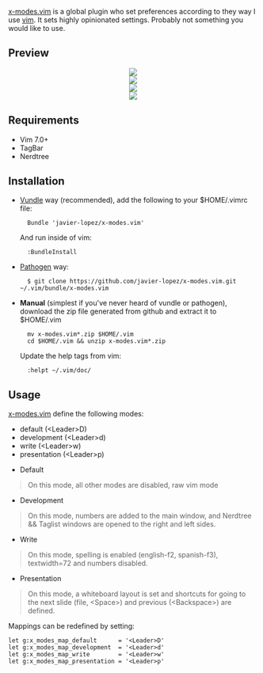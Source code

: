 [x-modes.vim](https://github.com/javier-lopez/x-modes.vim) is a global plugin who set preferences according to they way I use [vim](http://vim.org). It sets highly opinionated settings. Probably not something you would like to use.

Preview
-------

<p align="center">
  <img src="http://javier.io/assets/img/x-modes-default.jpg"/><br>
  <img src="http://javier.io/assets/img/x-modes-dev.jpg"/><br>
  <img src="http://javier.io/assets/img/x-modes-word.jpg"/><br>
  <img src="http://javier.io/assets/img/x-modes-presentation.jpg"/><br>
</p>

Requirements
------------

* Vim 7.0+
* TagBar
* Nerdtree

Installation
------------

- [Vundle](https://github.com/gmarik/vundle) way (recommended), add the following to your $HOME/.vimrc file:

        Bundle 'javier-lopez/x-modes.vim'

    And run inside of vim:

        :BundleInstall

- [Pathogen](https://github.com/tpope/vim-pathogen) way:

        $ git clone https://github.com/javier-lopez/x-modes.vim.git ~/.vim/bundle/x-modes.vim

- **Manual** (simplest if you've never heard of vundle or pathogen), download the zip file generated from github and extract it to $HOME/.vim

        mv x-modes.vim*.zip $HOME/.vim
        cd $HOME/.vim && unzip x-modes.vim*.zip

    Update the help tags from vim:

        :helpt ~/.vim/doc/

Usage
-----

[x-modes.vim](https://github.com/javier-lopez/x-modes.vim) define the following modes:

 - default (&lt;Leader&gt;D)
 - development (&lt;Leader&gt;d)
 - write (&lt;Leader&gt;w)
 - presentation (&lt;Leader&gt;p)

* Default

> On this mode, all other modes are disabled, raw vim mode

* Development

> On this mode, numbers are added to the main window, and Nerdtree && Taglist windows are opened to the right and left sides.

* Write

> On this mode, spelling is enabled (english-f2, spanish-f3), textwidth=72 and numbers disabled.

* Presentation

> On this mode, a whiteboard layout is set and shortcuts for going to the next slide (file, &lt;Space&gt;) and previous (&lt;Backspace&gt;) are defined.


Mappings can be redefined by setting:

    let g:x_modes_map_default      = '<Leader>D'
    let g:x_modes_map_development  = '<Leader>d'
    let g:x_modes_map_write        = '<Leader>w'
    let g:x_modes_map_presentation = '<Leader>p'
